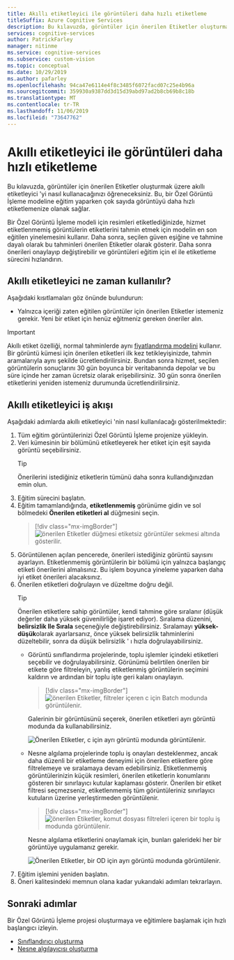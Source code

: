 ```yaml
---
title: Akıllı etiketleyici ile görüntüleri daha hızlı etiketleme
titleSuffix: Azure Cognitive Services
description: Bu kılavuzda, görüntüler için önerilen Etiketler oluşturmak üzere akıllı etiketleyici 'yi nasıl kullanacağınızı öğreneceksiniz. Bu, bir Özel Görüntü İşleme modeline eğitim yaparken çok sayıda görüntüyü daha hızlı etiketlemenize olanak sağlar.
services: cognitive-services
author: PatrickFarley
manager: nitinme
ms.service: cognitive-services
ms.subservice: custom-vision
ms.topic: conceptual
ms.date: 10/29/2019
ms.author: pafarley
ms.openlocfilehash: 94ca47e6114e4f8c3485f6072facd07c25e4b96a
ms.sourcegitcommit: 359930a9387dd3d15d39abd97ad2b8cb69b8c18b
ms.translationtype: MT
ms.contentlocale: tr-TR
ms.lasthandoff: 11/06/2019
ms.locfileid: "73647762"
---
```

# <a name="label-images-faster-with-smart-labeler"></a>Akıllı etiketleyici ile görüntüleri daha hızlı etiketleme

Bu kılavuzda, görüntüler için önerilen Etiketler oluşturmak üzere akıllı etiketleyici 'yi nasıl kullanacağınızı öğreneceksiniz. Bu, bir Özel Görüntü İşleme modeline eğitim yaparken çok sayıda görüntüyü daha hızlı etiketlemenize olanak sağlar.

Bir Özel Görüntü İşleme modeli için resimleri etiketlediğinizde, hizmet etiketlenmemiş görüntülerin etiketlerini tahmin etmek için modelin en son eğitilen yinelemesini kullanır. Daha sonra, seçilen güven eşiğine ve tahmine dayalı olarak bu tahminleri önerilen Etiketler olarak gösterir. Daha sonra önerileri onaylayıp değiştirebilir ve görüntüleri eğitim için el ile etiketleme sürecini hızlandırın.

## <a name="when-to-use-smart-labeler"></a>Akıllı etiketleyici ne zaman kullanılır?

Aşağıdaki kısıtlamaları göz önünde bulundurun:

* Yalnızca içeriği zaten eğitilen görüntüler için önerilen Etiketler istemeniz gerekir. Yeni bir etiket için henüz eğitmeniz gereken öneriler alın.

> [!IMPORTANT]
> Akıllı etiket özelliği, normal tahminlerde aynı [fiyatlandırma modelini](https://azure.microsoft.com/pricing/details/cognitive-services/custom-vision-service/) kullanır. Bir görüntü kümesi için önerilen etiketleri ilk kez tetikleyişinizde, tahmin aramalarıyla aynı şekilde ücretlendirilirsiniz. Bundan sonra hizmet, seçilen görüntülerin sonuçlarını 30 gün boyunca bir veritabanında depolar ve bu süre içinde her zaman ücretsiz olarak erişebilirsiniz. 30 gün sonra önerilen etiketlerini yeniden istemeniz durumunda ücretlendirilirsiniz.

## <a name="smart-labeler-workflow"></a>Akıllı etiketleyici iş akışı

Aşağıdaki adımlarda akıllı etiketleyici 'nin nasıl kullanılacağı gösterilmektedir:

1. Tüm eğitim görüntülerinizi Özel Görüntü İşleme projenize yükleyin.
1. Veri kümesinin bir bölümünü etiketleyerek her etiket için eşit sayıda görüntü seçebilirsiniz.
    > [!TIP]
    > Önerilerini istediğiniz etiketlerin tümünü daha sonra kullandığınızdan emin olun.
1. Eğitim sürecini başlatın.
1. Eğitim tamamlandığında, **etiketlenmemiş** görünüme gidin ve sol bölmedeki **Önerilen etiketleri al** düğmesini seçin.
    > [!div class="mx-imgBorder"]
    > ![önerilen Etiketler düğmesi etiketsiz görüntüler sekmesi altında gösterilir.](./media/suggested-tags/suggested-tags-button.png)
1. Görüntülenen açılan pencerede, önerileri istediğiniz görüntü sayısını ayarlayın. Etiketlenmemiş görüntülerin bir bölümü için yalnızca başlangıç etiketi önerilerini almalısınız. Bu işlem boyunca yineleme yaparken daha iyi etiket önerileri alacaksınız.
1. Önerilen etiketleri doğrulayın ve düzeltme doğru değil.
    > [!TIP]
    > Önerilen etiketlere sahip görüntüler, kendi tahmine göre sıralanır (düşük değerler daha yüksek güvenilirliğe işaret ediyor). Sıralama düzenini, **belirsizlik Ile Sırala** seçeneğiyle değiştirebilirsiniz. Sıralamayı **yüksek-düşük**olarak ayarlarsanız, önce yüksek belirsizlik tahminlerini düzeltebilir, sonra da düşük belirsizlik ' ı hızla doğrulayabilirsiniz.
    * Görüntü sınıflandırma projelerinde, toplu işlemler içindeki etiketleri seçebilir ve doğrulayabilirsiniz. Görünümü belirtilen önerilen bir etikete göre filtreleyin, yanlış etiketlenmiş görüntülerin seçimini kaldırın ve ardından bir toplu işte geri kalanı onaylayın.
        > [!div class="mx-imgBorder"]
        > ![önerilen Etiketler, filtreler içeren c için Batch modunda görüntülenir.](./media/suggested-tags/ic-batch-mode.png)

        Galerinin bir görüntüsünü seçerek, önerilen etiketleri ayrı görüntü modunda da kullanabilirsiniz.

        ![Önerilen Etiketler, c için ayrı görüntü modunda görüntülenir.](./media/suggested-tags/ic-individual-image-mode.png)
    * Nesne algılama projelerinde toplu iş onayları desteklenmez, ancak daha düzenli bir etiketleme deneyimi için önerilen etiketlere göre filtrelemeye ve sıralamaya devam edebilirsiniz. Etiketlenmemiş görüntülerinizin küçük resimleri, önerilen etiketlerin konumlarını gösteren bir sınırlayıcı kutular kaplaması gösterir. Önerilen bir etiket filtresi seçmezseniz, etiketlenmemiş tüm görüntüleriniz sınırlayıcı kutuların üzerine yerleştirmeden görüntülenir.
        > [!div class="mx-imgBorder"]
        > ![önerilen Etiketler, komut dosyası filtreleri içeren bir toplu iş modunda görüntülenir.](./media/suggested-tags/od-batch-mode.png)

        Nesne algılama etiketlerini onaylamak için, bunları galerideki her bir görüntüye uygulamanız gerekir.

        ![Önerilen Etiketler, bir OD için ayrı görüntü modunda görüntülenir.](./media/suggested-tags/od-individual-image-mode.png)
1. Eğitim işlemini yeniden başlatın.
1. Öneri kalitesindeki memnun olana kadar yukarıdaki adımları tekrarlayın.

## <a name="next-steps"></a>Sonraki adımlar

Bir Özel Görüntü İşleme projesi oluşturmaya ve eğitimlere başlamak için hızlı başlangıcı izleyin.

* [Sınıflandırıcı oluşturma](getting-started-build-a-classifier.md)
* [Nesne algılayıcısı oluşturma](get-started-build-detector.md)